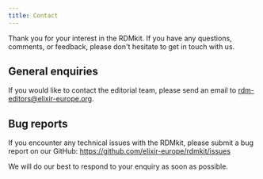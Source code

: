 ```yaml
---
title: Contact
---
```


Thank you for your interest in the RDMkit. If you have any questions, comments, or feedback, please don't hesitate to get in touch with us.

## General enquiries
If you would like to contact the editorial team, please send an email to <rdm-editors@elixir-europe.org>.

## Bug reports
If you encounter any technical issues with the RDMkit, please submit a bug report on our GitHub: <https://github.com/elixir-europe/rdmkit/issues>

We will do our best to respond to your enquiry as soon as possible. 
